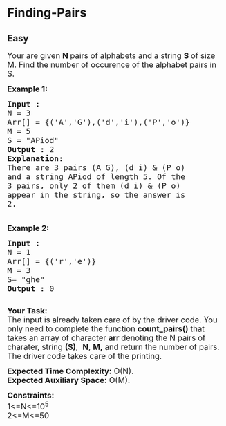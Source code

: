 # Finding-Pairs
## Easy
<div class="problems_problem_content__Xm_eO"><p><span style="font-size:18px">Your are given&nbsp;<strong>N&nbsp;</strong>pairs of alphabets and a string&nbsp;<strong>S&nbsp;</strong>of size M. Find the number of occurence of the alphabet pairs in S.</span></p>

<p><span style="font-size:18px"><strong>Example 1:</strong></span></p>

<pre><span style="font-size:18px"><strong>Input :
</strong>N = 3
Arr[] = {('A','G'),('d','i'),('P','o')}
M = 5
S = "APiod"
<strong>Output :</strong> 2
<strong>Explanation:
</strong>There are 3 pairs (A G), (d i) &amp; (P o)
and a string APiod of length 5. Of the
3 pairs, only 2 of them (d i) &amp; (P o)
appear in the string, so the answer is
2.

</span></pre>

<p><span style="font-size:18px"><strong>Example 2:</strong></span></p>

<pre><span style="font-size:18px"><strong>Input :
</strong>N = 1
Arr[] = {('r','e')}
M = 3
S= "ghe"
<strong>Output :</strong> 0
</span>
</pre>

<p><span style="font-size:18px"><strong>Your Task:</strong><br>
The input is already taken care of by the driver code. You only need to complete the function <strong>count_pairs()</strong> that takes an array of character <strong>arr&nbsp;</strong>denoting the N pairs of charater, string <strong>(S)</strong>,&nbsp; <strong>N</strong>, <strong>M,</strong> and return the number of pairs. The driver code takes care of the printing.</span></p>

<p><span style="font-size:18px"><strong>Expected Time Complexity:</strong>&nbsp;O(N).<br>
<strong>Expected Auxiliary Space:</strong>&nbsp;O(M).</span></p>

<p><span style="font-size:18px"><strong>Constraints:</strong><br>
1&lt;=N&lt;=10<sup>5</sup><br>
2&lt;=M&lt;=50</span></p>

<p>&nbsp;</p>
</div>